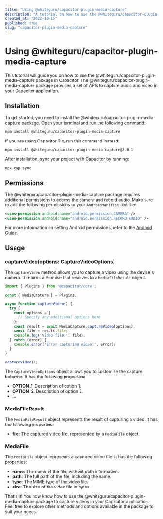 ```yaml
---
title: "Using @whiteguru/capacitor-plugin-media-capture"
description: "A tutorial on how to use the @whiteguru/capacitor-plugin-media-capture package in Capacitor"
created_at: "2022-10-15"
published: true
slug: "capacitor-plugin-media-capture"
---
```


# Using @whiteguru/capacitor-plugin-media-capture

This tutorial will guide you on how to use the @whiteguru/capacitor-plugin-media-capture package in Capacitor. The @whiteguru/capacitor-plugin-media-capture package provides a set of APIs to capture audio and video in your Capacitor application.

## Installation

To get started, you need to install the @whiteguru/capacitor-plugin-media-capture package. Open your terminal and run the following command:

```bash
npm install @whiteguru/capacitor-plugin-media-capture
```

If you are using Capacitor 3.x, run this command instead:

```bash
npm install @whiteguru/capacitor-plugin-media-capture@3.0.1
```

After installation, sync your project with Capacitor by running:

```bash
npx cap sync
```

## Permissions

The @whiteguru/capacitor-plugin-media-capture package requires additional permissions to access the camera and record audio. Make sure to add the following permissions to your `AndroidManifest.xml` file:

```xml
<uses-permission android:name="android.permission.CAMERA" />
<uses-permission android:name="android.permission.RECORD_AUDIO" />
```

For more information on setting Android permissions, refer to the [Android Guide](https://capacitorjs.com/docs/android/configuration#setting-permissions).

## Usage

### captureVideo(options: CaptureVideoOptions)

The `captureVideo` method allows you to capture a video using the device's camera. It returns a Promise that resolves to a `MediaFileResult` object.

```typescript
import { Plugins } from '@capacitor/core';

const { MediaCapture } = Plugins;

async function captureVideo() {
  try {
    const options = {
      // Specify any additional options here
    };
    const result = await MediaCapture.captureVideo(options);
    const file = result.file;
    console.log('Video file:', file);
  } catch (error) {
    console.error('Error capturing video:', error);
  }
}

captureVideo();
```

The `CaptureVideoOptions` object allows you to customize the capture behavior. It has the following properties:

- **OPTION_1**: Description of option 1.
- **OPTION_2**: Description of option 2.
- ...

### MediaFileResult

The `MediaFileResult` object represents the result of capturing a video. It has the following properties:

- **file**: The captured video file, represented by a `MediaFile` object.

### MediaFile

The `MediaFile` object represents a captured video file. It has the following properties:

- **name**: The name of the file, without path information.
- **path**: The full path of the file, including the name.
- **type**: The MIME type of the video file.
- **size**: The size of the video file in bytes.

That's it! You now know how to use the @whiteguru/capacitor-plugin-media-capture package to capture videos in your Capacitor application. Feel free to explore other methods and options available in the package to suit your needs.